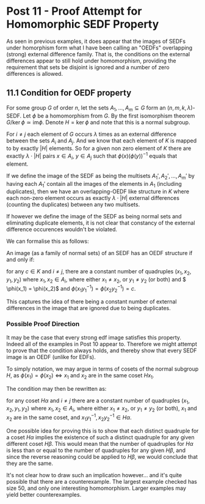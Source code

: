 # Post 11 - Proof Attempt for Homomorphic SEDF Property

As seen in previous examples, it does appear that the images of SEDFs under homorphism form what I have been calling an "OEDFs" overlapping (strong) external difference family. That is, the conditions on the external differences appear to still hold under homomorphism, providing the requirement that sets be disjoint is ignored and a number of zero differences is allowed. 

## 11.1 Condition for OEDF property

For some group $G$ of order $n$, let the sets $A_1, ..., A_m \subseteq G$ form an $(n, m, k, \lambda)$-SEDF. Let $\phi$ be a homomorphism from $G$. By the first isomorphism theorem $G/\ker\phi \simeq \text{im} \phi$. Denote $H = \ker \phi$ and note that this is a normal subgroup. 

For  $i \neq j$ each element of $G$ occurs $\lambda$ times as an external difference between the sets $A_i$ and $A_j$. And we know that each element of $K$ is mapped to by exactly $|H|$ elements. So for a given non zero element of $K$ there are exactly $\lambda \cdot |H|$ pairs $x \in A_i$, $y \in A_j$ such that $\phi(x)(\phi(y))^{-1}$ equals that element. 

If we define the image of the SEDF as being the multisets $A_1', A_2', \dots, A_m'$ by having each $A_1'$ contain all the images of the elements in $A_1$ (including duplicates), then we have an overlapping-OEDF like structure in $K$ where each non-zero element occurs as exactly $\lambda \cdot |H|$ external differences (counting the duplicates) between any two multisets. 

If however we define the image of the SEDF as being normal sets and eliminating duplicate elements, it is not clear that constancy of the external difference occurences wouldn't be violated. 

We can formalise this as follows:

An image (as a family of normal sets) of an SEDF has an OEDF structure if and only if:

for any $c \in K$ and $i \neq j$, there are a constant number of quadruples $(x_1, x_2, y_1, y_2)$ where $x_1, x_2 \in A_i$, where either $x_1 \neq x_2,$ or $y_1 \neq y_2$ (or both) and $ \phi(x_1) = \phi(x_2)$ and $\phi(x_1y_1^{-1}) = \phi(x_2y_2^{-1}) = c$.

This captures the idea of there being a constant number of external differences in the image that are ignored due to being duplicates.

### Possible Proof Direction

It may be the case that every strong edf image satisfies this property. Indeed all of the examples in Post 10 appear to. Therefore we might attempt to prove that the condition always holds, and thereby show that every SEDF image is an OEDF (unlike for EDFs).

To simply notation, we may argue in terms of cosets of the normal subgroup $H$, as $\phi(x_1) = \phi(x_2) \iff x_1$ and $x_2$ are in the same coset $Hx_1$.  

The condition may then be rewritten as:

for any coset $H\alpha$ and $i \neq j$  there are a constant number of quadruples $(x_1, x_2, y_1, y_2)$ where $x_1, x_2 \in A_i$, where either $x_1 \neq x_2,$ or $y_1 \neq y_2$ (or both), $x_1$ and $x_2$ are in the same coset, and $x_1y_1^{-1}, x_2y_2^{-1} \in H\alpha$.

One possible idea for proving this is to show that each distinct quadruple for a coset $H\alpha$ implies the existence of such a distinct quadruple for any given different coset $H\beta$. This would mean that the number of quadruples for $H\alpha$ is less than or equal to the number of quadruples for any given $H\beta$, and since the reverse reasoning could be applied to $H\beta$, we would conclude that they are the same. 

It's not clear how to draw such an implication however... and it's quite possible that there are a counterexample. The largest example checked has size 50, and only one interesting homomorphism. Larger examples may yield better counterexamples. 

